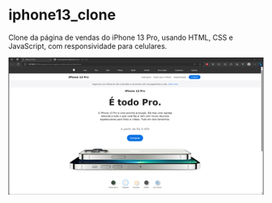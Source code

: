 # iphone13_clone
Clone da página de vendas do iPhone 13 Pro, usando HTML, CSS e JavaScript, com responsividade para celulares.

<img src="result.png" alt="Resultado do projeto" />
